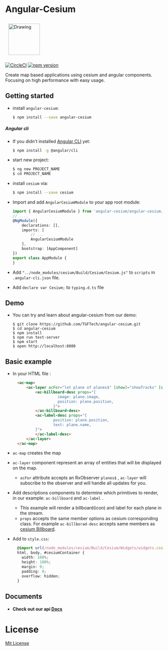 # Angular-Cesium
<img src="https://preview.ibb.co/cpDuwF/angular_cesium.png" alt="Drawing" style="width: 100px;margin:10"/>

[![CircleCI](https://circleci.com/gh/TGFTech/angular-cesium.svg?style=shield)](https://circleci.com/gh/TGFTech/angular-cesium)
[![npm version](https://img.shields.io/npm/v/angular-cesium.svg?style=flat-square)](https://www.npmjs.com/package/angular-cesium)

Create map based applications using cesium and angular components.
Focusing on high performance with easy usage.

## Getting started
+ install `angular-cesium`:
  ```bash
  $ npm install --save angular-cesium
  ```
  
##### Angular cli
+ If you didn't installed [Angular CLI](https://github.com/angular/angular-cli) yet:
    ```bash
    $ npm install -g @angular/cli
    ```
    
+ start new project:
    ```bash
    $ ng new PROJECT_NAME
    $ cd PROJECT_NAME
    ```
    
+ install `cesium` via:
  ```bash
  $ npm install --save cesium
  ```

+ Import and add `AngularCesiumModule` to your app root module:
    ```typescript
    import { AngularCesiumModule } from 'angular-cesium/angular-cesium.module';
    // ....
    @NgModule({
    	declarations: [],
    	imports: [
    		// ...
    		AngularCesiumModule
    	],
    	bootstrap: [AppComponent]
    })
    export class AppModule {
    }
    ```

+ Add `"../node_modules/cesium/Build/Cesium/Cesium.js"`
to `scripts` in `.angular-cli.json` file.

+ Add `declare var Cesium;` to `typing.d.ts` file

## Demo
+ You can try and learn about angular-cesium from our demo:
    ```
    $ git clone https://github.com/TGFTech/angular-cesium.git
    $ cd angular-cesium
    $ npm install
    $ npm run test-server
    $ npm start
    $ open http://localhost:8080
    ```
  
## Basic example

+ In your HTML file :
  ```html
    <ac-map>
        <ac-layer acFor="let plane of planes$" [show]="showTracks" [context]="this">
            <ac-billboard-desc props="{
                      image: plane.image,
                      position: plane.position,
                    }">
            </ac-billboard-desc>
            <ac-label-desc props="{
                    position: plane.position,
                    text: plane.name,
            }">
            </ac-label-desc>
        </ac-layer>
    </ac-map>
  ```
+ `ac-map` creates the map
+ `ac-layer` component represent an array of entities that will be displayed on the map.
  + `acFor` attribute accepts an RxObserver `planes$` , `ac-layer` will subscribe to the observer
  and will handle all updates for you. 
  
+ Add descriptions components to determine which primitives to render, 
  in our example: `ac-billboard` and `ac-label` .
  + This example will render a billboard(icon) and label for each plane in the stream.
  + `props` accepts the same member options as cesium corresponding class.
  For example `ac-billborad-desc` accepts same members as [cesium Billboard](https://cesiumjs.org/refdoc.html).

+ Add to `style.css`:
  ```typescript
    @import url(/node_modules/cesium/Build/Cesium/Widgets/widgets.css);
    html, body, #cesiumContainer {
      width: 100%;
      height: 100%;
      margin: 0;
      padding: 0;
      overflow: hidden;
    }
  ```

## Documents
+ #### Check out our api [Docs](https://tgftech.github.io/angular-cesium/)   
 
# License
[Mit License](https://opensource.org/licenses/MIT)
